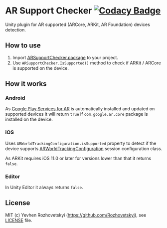 # AR Support Checker [![Codacy Badge](https://app.codacy.com/project/badge/Grade/93de627138984685b1eeb5d1e24a0ae1)](https://www.codacy.com/gh/Rozhovetskyi/AR-Support-Checker/dashboard?utm_source=github.com&amp;utm_medium=referral&amp;utm_content=Rozhovetskyi/AR-Support-Checker&amp;utm_campaign=Badge_Grade)

Unity plugin for AR supported (ARCore, ARKit, AR Foundation) devices detection.

## How to use

1.  Import [ARSupportChecker.package](https://github.com/Rozhovetskyi/ARSupportChecker/blob/main/.github/ARSupportChecker.unitypackage?raw=true) to your project. 
2.  Use `ARSupportChecker.IsSupported()` method to check if ARKit / ARCore  is supported on the device.

## How it works

### Android

As [Google Play Services for AR](https://play.google.com/store/apps/details?id=com.google.ar.core) is automatically installed and updated on supported devices it will return `true` if `com.google.ar.core` package is installed on the device.

### iOS

Uses `ARWorldTrackingConfiguration.isSupported` property to detect if the device supports [ARWorldTrackingConfiguration](https://developer.apple.com/documentation/arkit/arworldtrackingconfiguration) session configuration class.

As ARKit requires iOS 11.0 or later for versions lower than that it returns `false`.

### Editor

In Unity Editor it always returns `false`.

## License
MIT (c) Yevhen Rozhovetskyi (<https://github.com/Rozhovetskyi>), see [LICENSE](https://github.com/Rozhovetskyi/AR-Support-Checker/blob/master/LICENSE) file.
